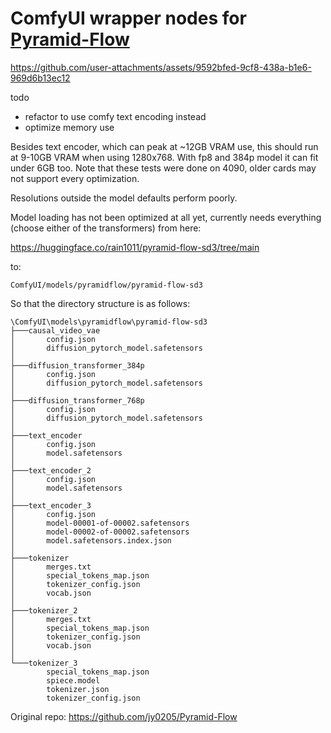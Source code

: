 # ComfyUI wrapper nodes for [Pyramid-Flow](https://github.com/jy0205/Pyramid-Flow)


https://github.com/user-attachments/assets/9592bfed-9cf8-438a-b1e6-969d6b13ec12


todo
- refactor to use comfy text encoding instead
- optimize memory use

Besides text encoder, which can peak at ~12GB VRAM use, this should run at 9-10GB VRAM when using 1280x768.
With fp8 and 384p model it can fit under 6GB too. Note that these tests were done on 4090, older cards may not support every optimization.

Resolutions outside the model defaults perform poorly.

Model loading has not been optimized at all yet, currently needs everything (choose either of the transformers) from here:

https://huggingface.co/rain1011/pyramid-flow-sd3/tree/main

to:

`ComfyUI/models/pyramidflow/pyramid-flow-sd3`

So that the directory structure is as follows:
```
\ComfyUI\models\pyramidflow\pyramid-flow-sd3
├───causal_video_vae
│       config.json
│       diffusion_pytorch_model.safetensors
│
├───diffusion_transformer_384p
│       config.json
│       diffusion_pytorch_model.safetensors
│
├───diffusion_transformer_768p
│       config.json
│       diffusion_pytorch_model.safetensors
│
├───text_encoder
│       config.json
│       model.safetensors
│
├───text_encoder_2
│       config.json
│       model.safetensors
│
├───text_encoder_3
│       config.json
│       model-00001-of-00002.safetensors
│       model-00002-of-00002.safetensors
│       model.safetensors.index.json
│
├───tokenizer
│       merges.txt
│       special_tokens_map.json
│       tokenizer_config.json
│       vocab.json
│
├───tokenizer_2
│       merges.txt
│       special_tokens_map.json
│       tokenizer_config.json
│       vocab.json
│
└───tokenizer_3
        special_tokens_map.json
        spiece.model
        tokenizer.json
        tokenizer_config.json
```

Original repo: https://github.com/jy0205/Pyramid-Flow
